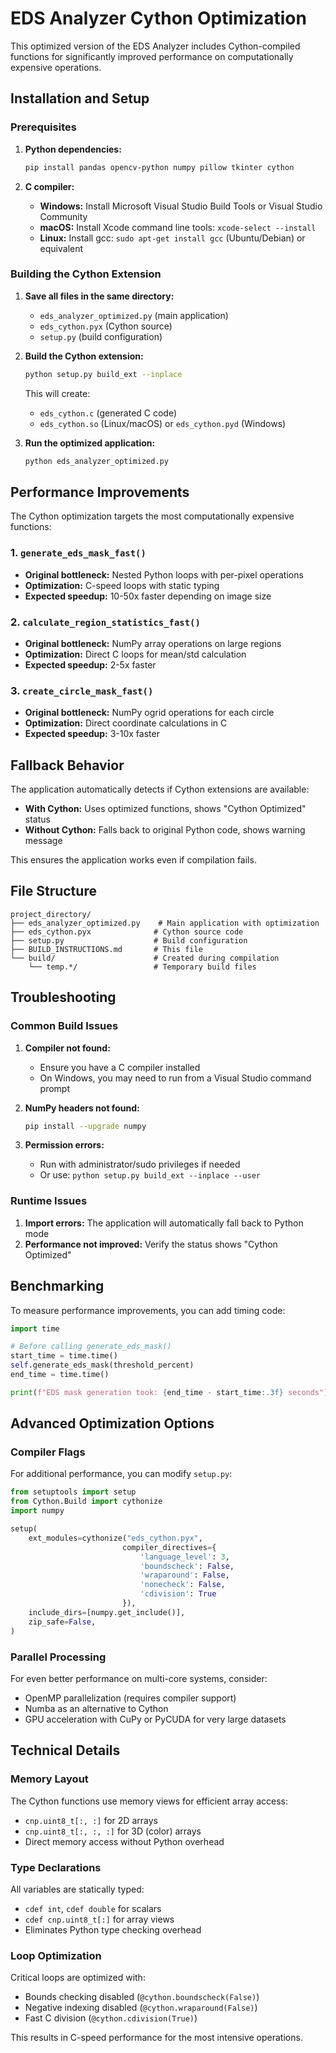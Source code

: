 # EDS Analyzer Cython Optimization

This optimized version of the EDS Analyzer includes Cython-compiled functions for significantly improved performance on computationally expensive operations.

## Installation and Setup

### Prerequisites

1. **Python dependencies:**
   ```bash
   pip install pandas opencv-python numpy pillow tkinter cython
   ```

2. **C compiler:** 
   - **Windows:** Install Microsoft Visual Studio Build Tools or Visual Studio Community
   - **macOS:** Install Xcode command line tools: `xcode-select --install`
   - **Linux:** Install gcc: `sudo apt-get install gcc` (Ubuntu/Debian) or equivalent

### Building the Cython Extension

1. **Save all files in the same directory:**
   - `eds_analyzer_optimized.py` (main application)
   - `eds_cython.pyx` (Cython source)
   - `setup.py` (build configuration)

2. **Build the Cython extension:**
   ```bash
   python setup.py build_ext --inplace
   ```

   This will create:
   - `eds_cython.c` (generated C code)
   - `eds_cython.so` (Linux/macOS) or `eds_cython.pyd` (Windows)

3. **Run the optimized application:**
   ```bash
   python eds_analyzer_optimized.py
   ```

## Performance Improvements

The Cython optimization targets the most computationally expensive functions:

### 1. `generate_eds_mask_fast()`
- **Original bottleneck:** Nested Python loops with per-pixel operations
- **Optimization:** C-speed loops with static typing
- **Expected speedup:** 10-50x faster depending on image size

### 2. `calculate_region_statistics_fast()`
- **Original bottleneck:** NumPy array operations on large regions
- **Optimization:** Direct C loops for mean/std calculation
- **Expected speedup:** 2-5x faster

### 3. `create_circle_mask_fast()`
- **Original bottleneck:** NumPy ogrid operations for each circle
- **Optimization:** Direct coordinate calculations in C
- **Expected speedup:** 3-10x faster

## Fallback Behavior

The application automatically detects if Cython extensions are available:

- **With Cython:** Uses optimized functions, shows "Cython Optimized" status
- **Without Cython:** Falls back to original Python code, shows warning message

This ensures the application works even if compilation fails.

## File Structure

```
project_directory/
├── eds_analyzer_optimized.py    # Main application with optimization
├── eds_cython.pyx              # Cython source code
├── setup.py                    # Build configuration
├── BUILD_INSTRUCTIONS.md       # This file
└── build/                      # Created during compilation
    └── temp.*/                 # Temporary build files
```

## Troubleshooting

### Common Build Issues

1. **Compiler not found:**
   - Ensure you have a C compiler installed
   - On Windows, you may need to run from a Visual Studio command prompt

2. **NumPy headers not found:**
   ```bash
   pip install --upgrade numpy
   ```

3. **Permission errors:**
   - Run with administrator/sudo privileges if needed
   - Or use: `python setup.py build_ext --inplace --user`

### Runtime Issues

1. **Import errors:** The application will automatically fall back to Python mode
2. **Performance not improved:** Verify the status shows "Cython Optimized"

## Benchmarking

To measure performance improvements, you can add timing code:

```python
import time

# Before calling generate_eds_mask()
start_time = time.time()
self.generate_eds_mask(threshold_percent)
end_time = time.time()

print(f"EDS mask generation took: {end_time - start_time:.3f} seconds")
```

## Advanced Optimization Options

### Compiler Flags

For additional performance, you can modify `setup.py`:

```python
from setuptools import setup
from Cython.Build import cythonize
import numpy

setup(
    ext_modules=cythonize("eds_cython.pyx", 
                         compiler_directives={
                             'language_level': 3,
                             'boundscheck': False,
                             'wraparound': False,
                             'nonecheck': False,
                             'cdivision': True
                         }),
    include_dirs=[numpy.get_include()],
    zip_safe=False,
)
```

### Parallel Processing

For even better performance on multi-core systems, consider:
- OpenMP parallelization (requires compiler support)
- Numba as an alternative to Cython
- GPU acceleration with CuPy or PyCUDA for very large datasets

## Technical Details

### Memory Layout

The Cython functions use memory views for efficient array access:
- `cnp.uint8_t[:, :]` for 2D arrays
- `cnp.uint8_t[:, :, :]` for 3D (color) arrays
- Direct memory access without Python overhead

### Type Declarations

All variables are statically typed:
- `cdef int`, `cdef double` for scalars
- `cdef cnp.uint8_t[:]` for array views
- Eliminates Python type checking overhead

### Loop Optimization

Critical loops are optimized with:
- Bounds checking disabled (`@cython.boundscheck(False)`)
- Negative indexing disabled (`@cython.wraparound(False)`)
- Fast C division (`@cython.cdivision(True)`)

This results in C-speed performance for the most intensive operations.

